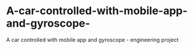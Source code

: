# A-car-controlled-with-mobile-app-and-gyroscope-
A car controlled with mobile app and gyroscope  - engineering project

